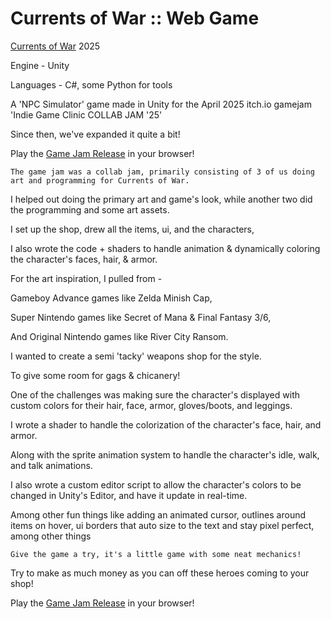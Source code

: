# Currents of War :: Web Game

[Currents of War](https://procstack.itch.io/currentsofwar) 2025
    
Engine - Unity
    
Languages - C#, some Python for tools
    
A 'NPC Simulator' game made in Unity for the April 2025 itch.io gamejam 'Indie Game Clinic COLLAB JAM '25'
    
   Since then, we've expanded it quite a bit!

Play the [Game Jam Release](https://procstack.itch.io/currentsofwar) in your browser!

    The game jam was a collab jam, primarily consisting of 3 of us doing art and programming for Currents of War.
    
   I helped out doing the primary art and game's look, while another two did the programming and some art assets.

 I set up the shop, drew all the items, ui, and the characters,
    
   I also wrote the code + shaders to handle animation & dynamically coloring the character's faces, hair, & armor.

 For the art inspiration, I pulled from -
    
   Gameboy Advance games like Zelda Minish Cap,
    
   Super Nintendo games like Secret of Mana & Final Fantasy 3/6,
    
   And Original Nintendo games like River City Ransom.

 I wanted to create a semi 'tacky' weapons shop for the style.
    
   To give some room for gags & chicanery!

 One of the challenges was making sure the character's displayed with custom colors for their hair, face, armor, gloves/boots, and leggings.
    
   I wrote a shader to handle the colorization of the character's face, hair, and armor.
    
   Along with the sprite animation system to handle the character's idle, walk, and talk animations.
    
   I also wrote a custom editor script to allow the character's colors to be changed in Unity's Editor, and have it update in real-time.

 Among other fun things like adding an animated cursor, outlines around items on hover, ui borders that auto size to the text and stay pixel perfect, among other things

    Give the game a try, it's a little game with some neat mechanics!
    
   Try to make as much money as you can off these heroes coming to your shop!

Play the [Game Jam Release](https://procstack.itch.io/currentsofwar) in your browser!